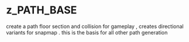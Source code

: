 # z_PATH_BASE

create a path floor section and collision for gameplay , creates directional variants for snapmap . this is the basis for all other path generation 
